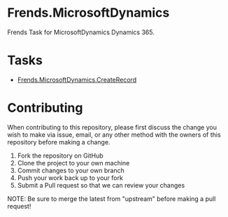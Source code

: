 # Frends.MicrosoftDynamics

Frends Task for MicrosoftDynamics Dynamics 365.

# Tasks

- [Frends.MicrosoftDynamics.CreateRecord](Frends.MicrosoftDynamics.CreateRecord/README.md)

# Contributing
When contributing to this repository, please first discuss the change you wish to make via issue, email, or any other method with the owners of this repository before making a change.

1. Fork the repository on GitHub
2. Clone the project to your own machine
3. Commit changes to your own branch
4. Push your work back up to your fork
5. Submit a Pull request so that we can review your changes

NOTE: Be sure to merge the latest from "upstream" before making a pull request!